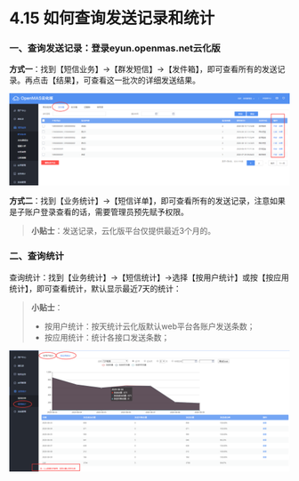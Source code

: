 # 4.15 如何查询发送记录和统计


### 一、查询发送记录：登录eyun.openmas.net云化版
**方式一**：找到【短信业务】→【群发短信】→【发件箱】，即可查看所有的发送记录。再点击【结果】，可查看这一批次的详细发送结果。  

<img src="../images/smsSend_List.png" alt="图片被外星人掠走了┌(。Д。)┐" title="统计报表页面">

**方式二**：找到【业务统计】→【短信详单】，即可查看所有的发送记录，注意如果是子账户登录查看的话，需要管理员预先赋予权限。

>**小贴士**：发送记录，云化版平台仅提供最近3个月的。

### 二、查询统计
查询统计：找到【业务统计】→【短信统计】→选择【按用户统计】或按【按应用统计】，即可查看统计，默认显示最近7天的统计：
>**小贴士**：
> * 按用户统计：按天统计云化版默认web平台各账户发送条数；  
> * 按应用统计：统计各接口发送条数；  

<img src="../images/statisticsPage.png" alt="图片被外星人掠走了┌(。Д。)┐" title="统计报表页面">